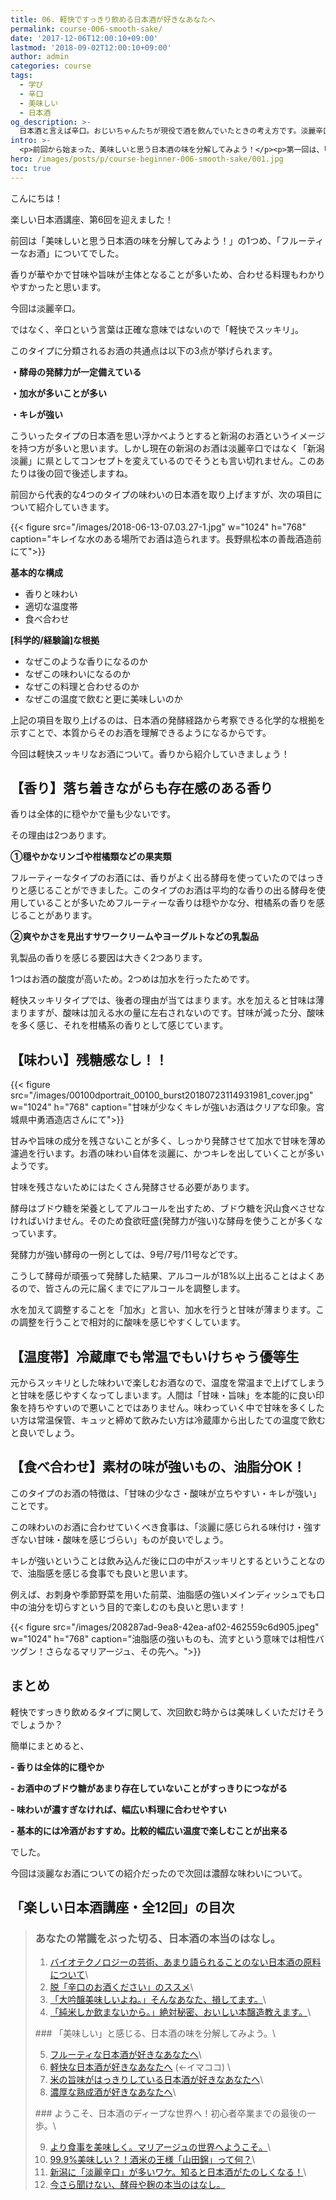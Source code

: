 ```yaml
---
title: 06. 軽快ですっきり飲める日本酒が好きなあなたへ
permalink: course-006-smooth-sake/
date: '2017-12-06T12:00:10+09:00'
lastmod: '2018-09-02T12:00:10+09:00'
author: admin
categories: course
tags:
  - 学び
  - 辛口
  - 美味しい
  - 日本酒
og_description: >-
  日本酒と言えば辛口。おじいちゃんたちが現役で酒を飲んでいたときの考え方です。淡麗辛口という考えは新潟から生まれましたが、現在は新潟淡麗というコンセプトに変化しています。淡麗なタイプのお酒の特徴は、酵母の発酵力が優れていること、水を加えていること、キレが強いことなど。柑橘系の香りや乳製品の香りを強く感じることも多くなっています。ペアリングなら油脂感の強いものを合わせていくことで料理で流すことが成立します。料理や温度帯など、全体的に気にすることなく飲めてしまうのが軽快ですっきりタイプ。その全貌はいかに。
intro: >-
  <p>前回から始まった、美味しいと思う日本酒の味を分解してみよう！</p><p>第一回は、「フルーティー」なお酒についてでした。</p><p>今回は「軽快スッキリタイプ」の日本酒に迫ってみましょう！</p>
hero: /images/posts/p/course-beginner-006-smooth-sake/001.jpg
toc: true
---
```

こんにちは！

楽しい日本酒講座、第6回を迎えました！

前回は「美味しいと思う日本酒の味を分解してみよう！」の1つめ、「フルーティーなお酒」についてでした。

香りが華やかで甘味や旨味が主体となることが多いため、合わせる料理もわかりやすかったと思います。

今回は淡麗辛口。

ではなく、辛口という言葉は正確な意味ではないので「軽快でスッキリ」。

このタイプに分類されるお酒の共通点は以下の3点が挙げられます。

**・酵母の発酵力が一定備えている**

**・加水が多いことが多い**

**・キレが強い**

こういったタイプの日本酒を思い浮かべようとすると新潟のお酒というイメージを持つ方が多いと思います。しかし現在の新潟のお酒は淡麗辛口ではなく「新潟淡麗」に県としてコンセプトを変えているのでそうとも言い切れません。このあたりは後の回で後述しますね。

前回から代表的な4つのタイプの味わいの日本酒を取り上げますが、次の項目について紹介していきます。

{{< figure src="/images/2018-06-13-07.03.27-1.jpg" w="1024" h="768" caption="キレイな水のある場所でお酒は造られます。長野県松本の善哉酒造前にて">}}

**基本的な構成**

* 香りと味わい
* 適切な温度帯
* 食べ合わせ

**\[科学的/経験論]な根拠**

* なぜこのような香りになるのか
* なぜこの味わいになるのか
* なぜこの料理と合わせるのか
* なぜこの温度で飲むと更に美味しいのか

上記の項目を取り上げるのは、日本酒の発酵経路から考察できる化学的な根拠を示すことで、本質からそのお酒を理解できるようになるからです。

今回は軽快スッキリなお酒について。香りから紹介していきましょう！

## 【香り】落ち着きながらも存在感のある香り

香りは全体的に穏やかで量も少ないです。

その理由は2つあります。

**①穏やかなリンゴや柑橘類などの果実類**

フルーティーなタイプのお酒には、香りがよく出る酵母を使っていたのではっきりと感じることができました。このタイプのお酒は平均的な香りの出る酵母を使用していることが多いためフルーティーな香りは穏やかな分、柑橘系の香りを感じることがあります。

**②爽やかさを見出すサワークリームやヨーグルトなどの乳製品**

乳製品の香りを感じる要因は大きく2つあります。

1つはお酒の酸度が高いため。2つめは加水を行ったためです。

軽快スッキリタイプでは、後者の理由が当てはまります。水を加えると甘味は薄まりますが、酸味は加える水の量に左右されないのです。甘味が減った分、酸味を多く感じ、それを柑橘系の香りとして感じています。

## 【味わい】残糖感なし！！

{{< figure src="/images/00100dportrait_00100_burst20180723114931981_cover.jpg" w="1024" h="768" caption="甘味が少なくキレが強いお酒はクリアな印象。宮城県中勇酒造店さんにて">}}

甘みや旨味の成分を残さないことが多く、しっかり発酵させて加水で甘味を薄め濾過を行います。お酒の味わい自体を淡麗に、かつキレを出していくことが多いようです。

甘味を残さないためにはたくさん発酵させる必要があります。

酵母はブドウ糖を栄養としてアルコールを出すため、ブドウ糖を沢山食べさせなければいけません。そのため食欲旺盛(発酵力が強い)な酵母を使うことが多くなっています。

発酵力が強い酵母の一例としては、9号/7号/11号などです。

こうして酵母が頑張って発酵した結果、アルコールが18%以上出ることはよくあるので、皆さんの元に届くまでにアルコールを調整します。

水を加えて調整することを「加水」と言い、加水を行うと甘味が薄まります。この調整を行うことで相対的に酸味を感じやすくしています。

## 【温度帯】冷蔵庫でも常温でもいけちゃう優等生

元からスッキリとした味わいで楽しむお酒なので、温度を常温まで上げてしまうと甘味を感じやすくなってしまいます。人間は「甘味・旨味」を本能的に良い印象を持ちやすいので悪いことではありません。味わっていく中で甘味を多くしたい方は常温保管、キュッと締めて飲みたい方は冷蔵庫から出したての温度で飲むと良いでしょう。

## 【食べ合わせ】素材の味が強いもの、油脂分OK！

このタイプのお酒の特徴は、「甘味の少なさ・酸味が立ちやすい・キレが強い」ことです。

この味わいのお酒に合わせていくべき食事は、「淡麗に感じられる味付け・強すぎない甘味・酸味を感じづらい」ものが良いでしょう。

キレが強いということは飲み込んだ後に口の中がスッキリとするということなので、油脂感を感じる食事でも良いと思います。

例えば、お刺身や季節野菜を用いた前菜、油脂感の強いメインディッシュでも口中の油分を切らすという目的で楽しむのも良いと思います！

{{< figure src="/images/208287ad-9ea8-42ea-af02-462559c6d905.jpeg" w="1024" h="768" caption="油脂感の強いものも、流すという意味では相性バツグン！さらなるマリアージュ、その先へ。">}}

## まとめ

軽快ですっきり飲めるタイプに関して、次回飲む時からは美味しくいただけそうでしょうか？

簡単にまとめると、

**\- 香りは全体的に穏やか**

**\- お酒中のブドウ糖があまり存在していないことがすっきりにつながる**

**\- 味わいが濃すぎなければ、幅広い料理に合わせやすい**

**\- 基本的には冷酒がおすすめ。比較的幅広い温度で楽しむことが出来る**

でした。

今回は淡麗なお酒についての紹介だったので次回は濃醇な味わいについて。

## 「楽しい日本酒講座・全12回」の目次
> ### あなたの常識をぶった切る、日本酒の本当のはなし。
>
> 1. [バイオテクノロジーの芸術、あまり語られることのない日本酒の原料について](/p/course-001-do-you-know-what-its-made-of)\
> 2. [脱「辛口のお酒ください」のススメ](/p/course-002-stop-asking-dry-type-of-sake)\
> 3. [「大吟醸美味しいよね。」そんなあなた、損してます。](/p/course-003-the-myth-of-the-highest-grade-sake)\
> 4. [「純米しか飲まないから。」絶対秘密、おいしい本醸造教えます。](/p/course-004-a-letter-for-junmai-lovers/)\
><p><p/>
> ### 「美味しい」と感じる、日本酒の味を分解してみよう。\
>
> 5. [フルーティな日本酒が好きなあなたへ](/p/course-005-fruity-sake/)\
> 6. [軽快な日本酒が好きなあなたへ](/p/course-006-smooth-sake/)  (←イマココ) \
> 7. [米の旨味がはっきりしている日本酒が好きなあなたへ](/p/course-007-umami-sake/)\
> 8. [濃厚な熟成酒が好きなあなたへ](/p/course-008-aged-sake/)\
><p><p/>
> ### ようこそ、日本酒のディープな世界へ！初心者卒業までの最後の一歩。\
>
> 9. [より食事を美味しく。マリアージュの世界へようこそ。](/p/course-009-sake-marriage/)\
> 10. [99.9%美味しい？！酒米の王様「山田錦」って何？](/p/course-010-yamadanishiki/)\
> 11. [新潟に「淡麗辛口」が多いワケ。知ると日本酒がたのしくなる！](/p/course-011-nigata-dry-sake/)\
>12. [今さら聞けない、酵母や麹の本当のはなし。](/p/course-012-surprisingly-real-yeast-koji/)
